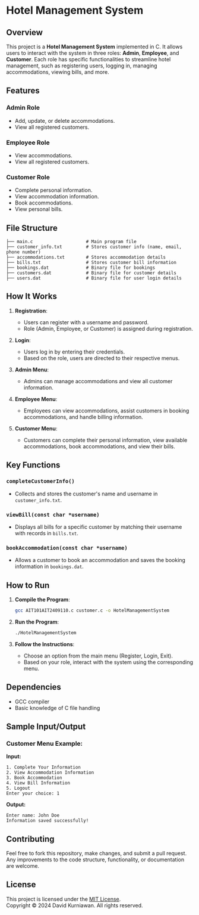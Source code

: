 # Hotel Management System

## Overview
This project is a **Hotel Management System** implemented in C. It allows users to interact with the system in three roles: **Admin**, **Employee**, and **Customer**. Each role has specific functionalities to streamline hotel management, such as registering users, logging in, managing accommodations, viewing bills, and more.

## Features
### Admin Role
- Add, update, or delete accommodations.
- View all registered customers.

### Employee Role
- View accommodations.
- View all registered customers.

### Customer Role
- Complete personal information.
- View accommodation information.
- Book accommodations.
- View personal bills.

## File Structure
```
├── main.c                    # Main program file            
├── customer_info.txt         # Stores customer info (name, email, phone number)
├── accommodations.txt        # Stores accommodation details
├── bills.txt                 # Stores customer bill information
├── bookings.dat              # Binary file for bookings
├── customers.dat             # Binary file for customer details
├── users.dat                 # Binary file for user login details
```

## How It Works
1. **Registration**:
   - Users can register with a username and password.
   - Role (Admin, Employee, or Customer) is assigned during registration.

2. **Login**:
   - Users log in by entering their credentials.
   - Based on the role, users are directed to their respective menus.

3. **Admin Menu**:
   - Admins can manage accommodations and view all customer information.

4. **Employee Menu**:
   - Employees can view accommodations, assist customers in booking accommodations, and handle billing information.

5. **Customer Menu**:
   - Customers can complete their personal information, view available accommodations, book accommodations, and view their bills.

## Key Functions
### `completeCustomerInfo()`
- Collects and stores the customer's name and username in `customer_info.txt`.

### `viewBill(const char *username)`
- Displays all bills for a specific customer by matching their username with records in `bills.txt`.

### `bookAccommodation(const char *username)`
- Allows a customer to book an accommodation and saves the booking information in `bookings.dat`.

## How to Run
1. **Compile the Program**:
   ```bash
   gcc AIT101AIT2409110.c customer.c -o HotelManagementSystem
   ```

2. **Run the Program**:
   ```bash
   ./HotelManagementSystem
   ```

3. **Follow the Instructions**:
   - Choose an option from the main menu (Register, Login, Exit).
   - Based on your role, interact with the system using the corresponding menu.

## Dependencies
- GCC compiler
- Basic knowledge of C file handling

## Sample Input/Output
### Customer Menu Example:
**Input:**
```
1. Complete Your Information
2. View Accommodation Information
3. Book Accommodation
4. View Bill Information
5. Logout
Enter your choice: 1
```
**Output:**
```
Enter name: John Doe
Information saved successfully!
```

## Contributing
Feel free to fork this repository, make changes, and submit a pull request. Any improvements to the code structure, functionality, or documentation are welcome.

## License
This project is licensed under the [MIT License](LICENSE).  
Copyright © 2024 David Kurniawan. All rights reserved.

